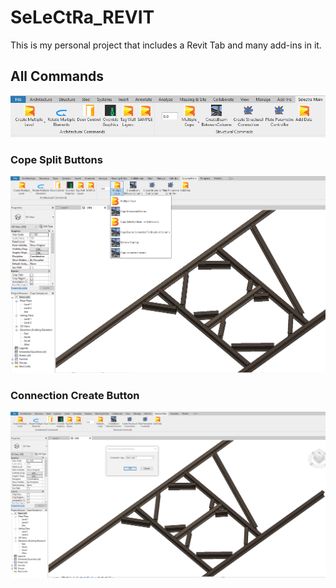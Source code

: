 # SeLeCtRa_REVIT
This is my personal project that includes a Revit Tab and many add-ins in it.


## All Commands
![alt text](CommandTab/2.png "Tag Wall Layer")
### Cope Split Buttons
![alt text](CommandTab/3.png "Tag Wall Layer")
### Connection Create Button
![alt text](CommandTab/4.png "Tag Wall Layer")

